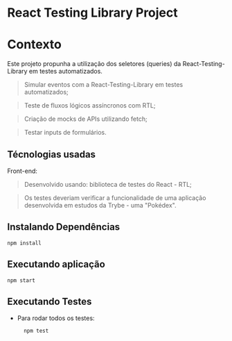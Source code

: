 # React Testing Library Project

# Contexto
Este projeto propunha a utilização dos seletores (queries) da React-Testing-Library em testes automatizados.

>Simular eventos com a React-Testing-Library em testes automatizados;

>Teste de fluxos lógicos assíncronos com RTL;

>Criação de mocks de APIs utilizando fetch;

>Testar inputs de formulários.

## Técnologias usadas

Front-end:
> Desenvolvido usando: biblioteca de testes do React - RTL;

> Os testes deveriam verificar a funcionalidade de uma aplicação desenvolvida em estudos da Trybe - uma "Pokédex".

## Instalando Dependências
```
npm install
``` 
## Executando aplicação
```
npm start
```
## Executando Testes

* Para rodar todos os testes:

  ```
    npm test
  ```